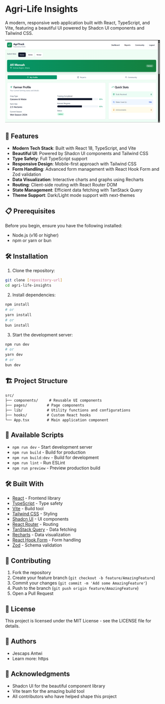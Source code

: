 # Agri-Life Insights

A modern, responsive web application built with React, TypeScript, and Vite, featuring a beautiful UI powered by Shadcn UI components and Tailwind CSS.

![Landing Page Screenshot](landingg-page.png)

## 🚀 Features

- **Modern Tech Stack**: Built with React 18, TypeScript, and Vite
- **Beautiful UI**: Powered by Shadcn UI components and Tailwind CSS
- **Type Safety**: Full TypeScript support
- **Responsive Design**: Mobile-first approach with Tailwind CSS
- **Form Handling**: Advanced form management with React Hook Form and Zod validation
- **Data Visualization**: Interactive charts and graphs using Recharts
- **Routing**: Client-side routing with React Router DOM
- **State Management**: Efficient data fetching with TanStack Query
- **Theme Support**: Dark/Light mode support with next-themes

## 📋 Prerequisites

Before you begin, ensure you have the following installed:

- Node.js (v16 or higher)
- npm or yarn or bun

## 🛠️ Installation

1. Clone the repository:

```bash
git clone [repository-url]
cd agri-life-insights
```

2. Install dependencies:

```bash
npm install
# or
yarn install
# or
bun install
```

3. Start the development server:

```bash
npm run dev
# or
yarn dev
# or
bun dev
```

## 🏗️ Project Structure

```
src/
├── components/     # Reusable UI components
├── pages/         # Page components
├── lib/           # Utility functions and configurations
├── hooks/         # Custom React hooks
└── App.tsx        # Main application component
```

## 🚀 Available Scripts

- `npm run dev` - Start development server
- `npm run build` - Build for production
- `npm run build:dev` - Build for development
- `npm run lint` - Run ESLint
- `npm run preview` - Preview production build

## 🛠️ Built With

- [React](https://reactjs.org/) - Frontend library
- [TypeScript](https://www.typescriptlang.org/) - Type safety
- [Vite](https://vitejs.dev/) - Build tool
- [Tailwind CSS](https://tailwindcss.com/) - Styling
- [Shadcn UI](https://ui.shadcn.com/) - UI components
- [React Router](https://reactrouter.com/) - Routing
- [TanStack Query](https://tanstack.com/query) - Data fetching
- [Recharts](https://recharts.org/) - Data visualization
- [React Hook Form](https://react-hook-form.com/) - Form handling
- [Zod](https://zod.dev/) - Schema validation

## 🤝 Contributing

1. Fork the repository
2. Create your feature branch (`git checkout -b feature/AmazingFeature`)
3. Commit your changes (`git commit -m 'Add some AmazingFeature'`)
4. Push to the branch (`git push origin feature/AmazingFeature`)
5. Open a Pull Request

## 📝 License

This project is licensed under the MIT License - see the LICENSE file for details.

## 👥 Authors

- Jescaps Antwi
- Learn more: https

## 🙏 Acknowledgments

- Shadcn UI for the beautiful component library
- Vite team for the amazing build tool
- All contributors who have helped shape this project
